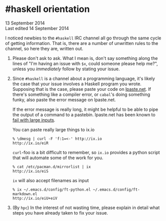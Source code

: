 # #haskell orientation

13 September 2014 \
Last edited 14 September 2014

I noticed newbies to the `#haskell` IRC channel all go through the same cycle of
getting information. That is, there are a number of unwritten rules to the
channel, so here they are, written out.

1.  Please don't ask to ask. What I mean is, don't say something along the lines
    of "I'm having an issue with `$x`, could someone please help me?", unless
    you *immediately* follow by stating your issue.

2.  Since `#haskell` is a channel about a programming language, it's likely the
    case that your issue involves a Haskell program you wrote. Supposing that is
    the case, please paste your code on
    [lpaste.net](http://lpaste.net/new/haskell). If there's something like a
    compiler error, or `cabal`'s doing something funky, also paste the error
    message on lpaste.net.

    If the error message is really long, it might be helpful to be able to pipe
    the output of a command to a pastebin. lpaste.net has been known to
    [fail with large inputs](https://github.com/chrisdone/lpaste/issues/21).

    You can paste really large things to ix.io

    ```nohighlight
    % \dmesg | curl -F 'f:1=<-' http://ix.io
    http://ix.io/eiR
    ```

    `curl`-foo is a bit difficult to remember, so `ix.io` provides a python
    script that will automate some of the work for you.

    ```nohighlight
    % cat /etc/pacman.d/mirrorlist | ix
    http://ix.io/eiS
    ```

    `ix` will also accept filenames as input
    
    ```nohighlight
    % ix ~/.emacs.d/config/ft-python.el ~/.emacs.d/config/ft-markdown.el 
    http://ix.io/eiU+eiV
    ```
3.  (By `hpc`) In the interest of not wasting time, please explain in detail
    what steps you have already taken to fix your issue.
